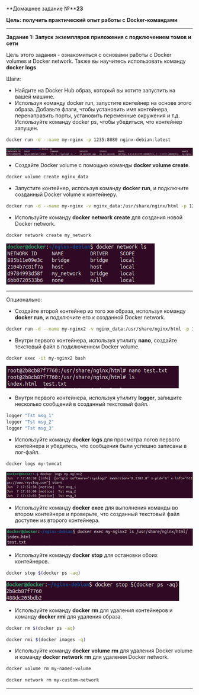 **Домашнее задание №****23**

**Цель:** **получить практический опыт работы** **c** **D****ocker****-командами**

---

**Задание 1: Запуск** **экземпляров приложения с подключением томов и сети**

Цель этого задания - ознакомиться с основами работы с Docker volumes и Docker network. Также вы научитесь использовать команду **docker** **logs**

Шаги:

- Найдите на Docker Hub образ, который вы хотите запустить на вашей машине.
- Используя команду docker run, запустите контейнер на основе этого образа. Добавьте флаги, чтобы установить имя контейнера, перенаправить порты, установить переменные окружения и т.д. Используйте команду docker ps, чтобы убедиться, что контейнер запущен.

```bash
docker run -d --name my-nginx -p 1235:8080 nginx-debian:latest
```

![](screenshots/Pasted%20image%2020250607201616.png)

- Создайте Docker volume с помощью команды **docker volume create**.

```bash
docker volume create nginx_data
```

- Запустите контейнер, используя команду **docker** **run**, и подключите созданный Docker volume к контейнеру.

```bash
docker run -d --name my-nginx -v nginx_data:/usr/share/nginx/html -p 1235:8080 nginx-debian:latest
```

- Используйте команду **docker** **network** **create** для создания новой Docker network.

```bash
docker network create my_network
```

![](screenshots/Pasted%20image%2020250607202246.png)

---

Опционально:

- Создайте второй контейнер из того же образа, используя команду **docker** **run**, и подключите его к созданной Docker network.

```bash
docker run -d --name my-nginx2 -v nginx_data:/usr/share/nginx/html -p 1236:8080 nginx-debian:latest
```

- Внутри первого контейнера, используя утилиту **nano**, создайте текстовый файл в подключенном Docker volume.

```bash
docker exec -it my-nginx2 bash
```

![](screenshots/Pasted%20image%2020250607211012.png)

- Внутри первого контейнера, используя утилиту **logger**, запишите несколько сообщений в созданный текстовый файл.

```bash
logger "Tst msg_1"
logger "Tst msg_2"
logger "Tst msg_3"
```

- Используйте команду **docker** **logs** для просмотра логов первого контейнера и убедитесь, что сообщения были успешно записаны в лог-файл. 

```bash
docker logs my-tomcat
```

![](screenshots/Pasted%20image%2020250607205500.png)

- Используйте команду **docker** **exec** для выполнения команды во втором контейнере и проверьте, что созданный текстовый файл доступен из второго контейнера.

![](screenshots/Pasted%20image%2020250607211039.png)

- Используйте команду **docker** **stop** для остановки обоих контейнеров.

```bash
docker stop $(docker ps -aq)
```

![](screenshots/Pasted%20image%2020250607211231.png)

- Используйте команду **docker** **rm** для удаления контейнеров и команду **docker** **rmi** для удаления образа.

```bash
docker rm $(docker ps -aq)
```

```bash
docker rmi $(docker images -q)
```

- Используйте команду **docker** **volume** **rm** для удаления Docker volume и команду **docker** **network** **rm** для удаления Docker network.

```bash
docker volume rm my-named-volume
```

```bash
docker network rm my-custom-network
```

---


